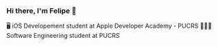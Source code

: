 ### Hi there, I'm Felipe 👋

🖥 iOS Developement student at Apple Developer Academy - PUCRS
👨🏻‍🎓 Software Engineering student at PUCRS
